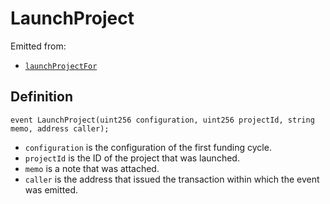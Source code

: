 # LaunchProject

Emitted from:

* [`launchProjectFor`](/api/contracts/or-controllers/jbcontroller/write/launchprojectfor.md)

## Definition

```
event LaunchProject(uint256 configuration, uint256 projectId, string memo, address caller);
```

* `configuration` is the configuration of the first funding cycle.
* `projectId` is the ID of the project that was launched.
* `memo` is a note that was attached.
* `caller` is the address that issued the transaction within which the event was emitted.
